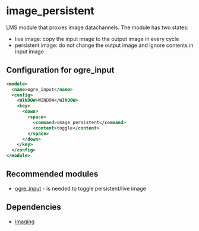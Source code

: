 # image_persistent

LMS module that proxies image datachannels. The module has two states:
- live image: copy the input image to the output image in every cycle
- persistent image: do not change the output image and ignore contents in input image

## Configuration for ogre_input
````xml
<module>
  <name>ogre_input</name>
  <config>
    <WINDOW>WINDOW</WINDOW>
    <key>
      <down>
        <space>
          <command>image_persistent</command>
          <content>toggle</content>
        </space>
      </down>
    </key>
  </config>
</module>
````

## Recommended modules
- [ogre_input](https://github.com/syxolk/ogre_input) - is needed to toggle persistent/live image

## Dependencies
- [imaging](https://github.com/syxolk/imaging)
